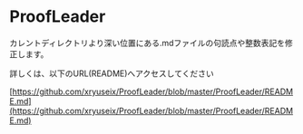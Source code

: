 # ProofLeader
カレントディレクトリより深い位置にある.mdファイルの句読点や整数表記を修正します。

詳しくは、以下のURL(README)へアクセスしてください

[https://github.com/xryuseix/ProofLeader/blob/master/ProofLeader/README.md](https://github.com/xryuseix/ProofLeader/blob/master/ProofLeader/README.md)
